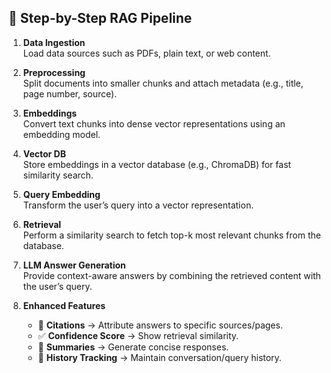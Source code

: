 ## 🔁 Step-by-Step RAG Pipeline

1. **Data Ingestion**  
   Load data sources such as PDFs, plain text, or web content.

2. **Preprocessing**  
   Split documents into smaller chunks and attach metadata (e.g., title, page number, source).

3. **Embeddings**  
   Convert text chunks into dense vector representations using an embedding model.

4. **Vector DB**  
   Store embeddings in a vector database (e.g., ChromaDB) for fast similarity search.

5. **Query Embedding**  
   Transform the user’s query into a vector representation.

6. **Retrieval**  
   Perform a similarity search to fetch top-k most relevant chunks from the database.

7. **LLM Answer Generation**  
   Provide context-aware answers by combining the retrieved content with the user’s query.

8. **Enhanced Features**  
   - 📖 **Citations** → Attribute answers to specific sources/pages.  
   - ✅ **Confidence Score** → Show retrieval similarity.  
   - 📝 **Summaries** → Generate concise responses.  
   - 📜 **History Tracking** → Maintain conversation/query history.  
